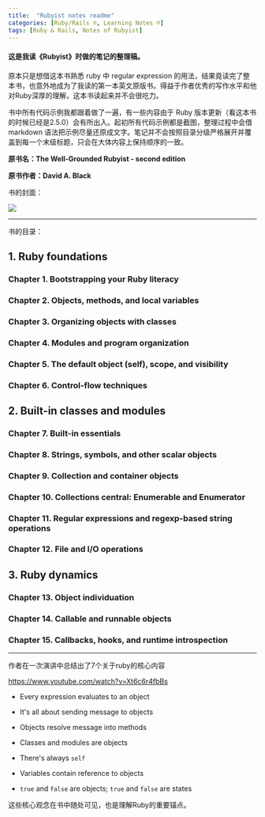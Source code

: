 ```yaml
---
title:  "Rubyist notes readme"
categories: [Ruby/Rails ℗, Learning Notes ℗]
tags: [Ruby & Rails, Notes of Rubyist]
---
```


#### 这是我读《Rubyist》时做的笔记的整理稿。

原本只是想借这本书熟悉 ruby 中 regular expression 的用法，结果竟读完了整本书，也意外地成为了我读的第一本英文原版书。得益于作者优秀的写作水平和他对Ruby深厚的理解，这本书读起来并不会很吃力。

书中所有代码示例我都跟着做了一遍，有一些内容由于 Ruby 版本更新（看这本书的时候已经是2.5.0）会有所出入。起初所有代码示例都是截图，整理过程中会借 markdown 语法把示例尽量还原成文字。笔记并不会按照目录分级严格展开并覆盖到每一个末级标题，只会在大体内容上保持顺序的一致。

**原书名：The Well-Grounded Rubyist - second edition**

**原书作者：David A. Black**

书的封面：

![](https://s3-ap-southeast-1.amazonaws.com/image-for-articles/image-bucket-1/rubyist_cover.png
)

---

书的目录：

## 1. Ruby foundations

### Chapter 1. Bootstrapping your Ruby literacy

### Chapter 2. Objects, methods, and local variables

### Chapter 3. Organizing objects with classes

### Chapter 4. Modules and program organization

### Chapter 5. The default object (self), scope, and visibility

### Chapter 6. Control-flow techniques

## 2. Built-in classes and modules

### Chapter 7. Built-in essentials

### Chapter 8. Strings, symbols, and other scalar objects

### Chapter 9. Collection and container objects

### Chapter 10. Collections central: Enumerable and Enumerator

### Chapter 11. Regular expressions and regexp-based string operations

### Chapter 12. File and I/O operations

## 3. Ruby dynamics

### Chapter 13. Object individuation

### Chapter 14. Callable and runnable objects

### Chapter 15. Callbacks, hooks, and runtime introspection

---

作者在一次演讲中总结出了7个关于ruby的核心内容

https://www.youtube.com/watch?v=Xt6c6r4fbBs

- Every expression evaluates to an object

- It's all about sending message to objects

- Objects resolve message into methods

- Classes and modules are objects

- There's always `self`

- Variables contain reference to objects

- `true` and `false` are objects; `true` and `false` are states

这些核心观念在书中随处可见，也是理解Ruby的重要锚点。
